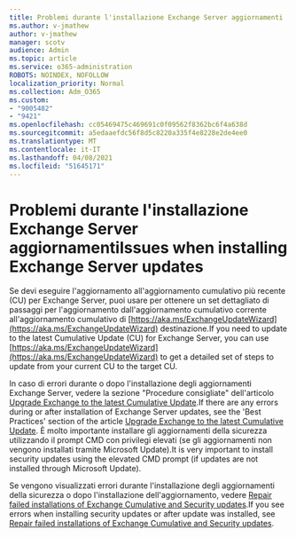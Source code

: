 ```yaml
---
title: Problemi durante l'installazione Exchange Server aggiornamenti
ms.author: v-jmathew
author: v-jmathew
manager: scotv
audience: Admin
ms.topic: article
ms.service: o365-administration
ROBOTS: NOINDEX, NOFOLLOW
localization_priority: Normal
ms.collection: Adm_O365
ms.custom:
- "9005482"
- "9421"
ms.openlocfilehash: cc05469475c469691c0f09562f8362bc6f4a638d
ms.sourcegitcommit: a5edaaefdc56f8d5c8220a335f4e8228e2de4ee0
ms.translationtype: MT
ms.contentlocale: it-IT
ms.lasthandoff: 04/08/2021
ms.locfileid: "51645171"
---
```

# <a name="issues-when-installing-exchange-server-updates"></a><span data-ttu-id="2a568-102">Problemi durante l'installazione Exchange Server aggiornamenti</span><span class="sxs-lookup"><span data-stu-id="2a568-102">Issues when installing Exchange Server updates</span></span>

<span data-ttu-id="2a568-103">Se devi eseguire l'aggiornamento all'aggiornamento cumulativo più recente (CU) per Exchange Server, puoi usare per ottenere un set dettagliato di passaggi per l'aggiornamento dall'aggiornamento cumulativo corrente all'aggiornamento cumulativo di [https://aka.ms/ExchangeUpdateWizard](https://aka.ms/ExchangeUpdateWizard) destinazione.</span><span class="sxs-lookup"><span data-stu-id="2a568-103">If you need to update to the latest Cumulative Update (CU) for Exchange Server, you can use [https://aka.ms/ExchangeUpdateWizard](https://aka.ms/ExchangeUpdateWizard) to get a detailed set of steps to update from your current CU to the target CU.</span></span>

<span data-ttu-id="2a568-104">In caso di errori durante o dopo l'installazione degli aggiornamenti Exchange Server, vedere la sezione "Procedure consigliate" dell'articolo [Upgrade Exchange to the latest Cumulative Update](https://docs.microsoft.com/Exchange/plan-and-deploy/install-cumulative-updates).</span><span class="sxs-lookup"><span data-stu-id="2a568-104">If there are any errors during or after installation of Exchange Server updates, see the 'Best Practices' section of the article [Upgrade Exchange to the latest Cumulative Update](https://docs.microsoft.com/Exchange/plan-and-deploy/install-cumulative-updates).</span></span> <span data-ttu-id="2a568-105">È molto importante installare gli aggiornamenti della sicurezza utilizzando il prompt CMD con privilegi elevati (se gli aggiornamenti non vengono installati tramite Microsoft Update).</span><span class="sxs-lookup"><span data-stu-id="2a568-105">It is very important to install security updates using the elevated CMD prompt (if updates are not installed through Microsoft Update).</span></span>

<span data-ttu-id="2a568-106">Se vengono visualizzati errori durante l'installazione degli aggiornamenti della sicurezza o dopo l'installazione dell'aggiornamento, vedere [Repair failed installations of Exchange Cumulative and Security updates](https://aka.ms/exupdatefaq).</span><span class="sxs-lookup"><span data-stu-id="2a568-106">If you see errors when installing security updates or after update was installed, see [Repair failed installations of Exchange Cumulative and Security updates](https://aka.ms/exupdatefaq).</span></span>
